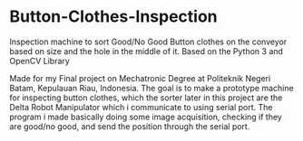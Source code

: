 # Button-Clothes-Inspection
Inspection machine to sort Good/No Good Button clothes on the conveyor based on size and the hole in the middle of it. Based on the Python 3 and OpenCV Library

Made for my Final project on Mechatronic Degree at Politeknik Negeri Batam, Kepulauan Riau, Indonesia. The goal is to make a prototype machine for inspecting button clothes, which the sorter later in this project are the Delta Robot Manipulator which i communicate to using serial port. The program i made basically doing some image acquisition, checking if they are good/no good, and send the position through the serial port.



